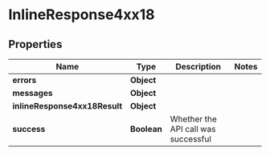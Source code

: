 # InlineResponse4xx18

## Properties
Name | Type | Description | Notes
------------ | ------------- | ------------- | -------------
**errors** | **Object** |  | 
**messages** | **Object** |  | 
**inlineResponse4xx18Result** | **Object** |  | 
**success** | **Boolean** | Whether the API call was successful | 
